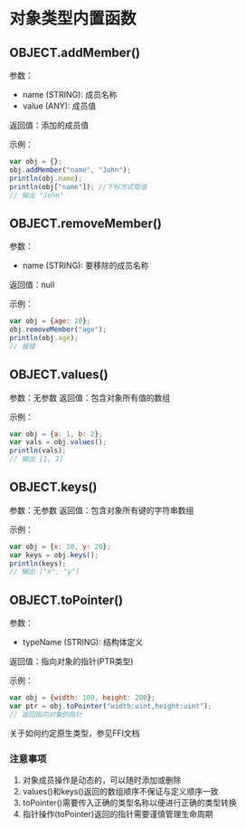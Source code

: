# 对象类型内置函数

## OBJECT.addMember()

参数：
- name (STRING): 成员名称
- value (ANY): 成员值

返回值：添加的成员值

示例：
```javascript
var obj = {};
obj.addMember("name", "John");
println(obj.name); 
println(obj["name"]); //下标方式取值
// 输出 "John"
```

## OBJECT.removeMember()

参数：
- name (STRING): 要移除的成员名称

返回值：null

示例：
```javascript
var obj = {age: 20};
obj.removeMember("age");
println(obj.age);
// 报错
```

## OBJECT.values()

参数：无参数
返回值：包含对象所有值的数组

示例：
```javascript
var obj = {a: 1, b: 2};
var vals = obj.values();
println(vals);
// 输出 [1, 2]
```

## OBJECT.keys()

参数：无参数
返回值：包含对象所有键的字符串数组

示例：
```javascript
var obj = {x: 10, y: 20};
var keys = obj.keys();
println(keys);
// 输出 ["x", "y"]
```

## OBJECT.toPointer()

参数：
- typeName (STRING): 结构体定义

返回值：指向对象的指针(PTR类型)

示例：
```javascript
var obj = {width: 100, height: 200};
var ptr = obj.toPointer("width:uint,height:uint");
// 返回指向对象的指针
```
关于如何约定原生类型，参见FFI文档

### 注意事项

1. 对象成员操作是动态的，可以随时添加或删除
2. values()和keys()返回的数组顺序不保证与定义顺序一致
3. toPointer()需要传入正确的类型名称以便进行正确的类型转换
4. 指针操作(toPointer)返回的指针需要谨慎管理生命周期
